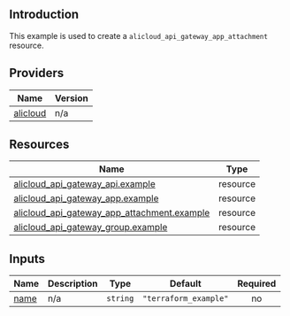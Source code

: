 <!-- BEGIN_TF_DOCS -->
## Introduction

This example is used to create a `alicloud_api_gateway_app_attachment` resource.

## Providers

| Name | Version |
|------|---------|
| <a name="provider_alicloud"></a> [alicloud](#provider\_alicloud) | n/a |

## Resources

| Name | Type |
|------|------|
| [alicloud_api_gateway_api.example](https://registry.terraform.io/providers/aliyun/alicloud/latest/docs/resources/api_gateway_api) | resource |
| [alicloud_api_gateway_app.example](https://registry.terraform.io/providers/aliyun/alicloud/latest/docs/resources/api_gateway_app) | resource |
| [alicloud_api_gateway_app_attachment.example](https://registry.terraform.io/providers/aliyun/alicloud/latest/docs/resources/api_gateway_app_attachment) | resource |
| [alicloud_api_gateway_group.example](https://registry.terraform.io/providers/aliyun/alicloud/latest/docs/resources/api_gateway_group) | resource |

## Inputs

| Name | Description | Type | Default | Required |
|------|-------------|------|---------|:--------:|
| <a name="input_name"></a> [name](#input\_name) | n/a | `string` | `"terraform_example"` | no |
<!-- END_TF_DOCS -->    
